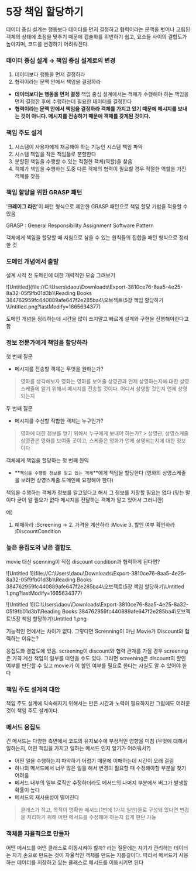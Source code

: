 # 5장 책임 할당하기

데이터 중심 설계는 행동보다 데이터를 먼저 결정하고 협력이라는 문맥을 벗어나 고립된 객체의 상태에 초점을 맞추기 때문에 캡슐화를 위반하기 쉽고, 요소들 사이의 결합도가 높아지며, 코드를 변경하기 어려워진다.

### 데이터 중심 설계 → 책임 중심 설계로의 변경

1. 데이터보다 행동을 먼저 결정하라
2. 협력이라는 문맥 안에서 책임을 결정하라

- **데이터보다는 행동을 먼저 결정**
책임 중심 설계에서는 객체가 수행해야 하는 책임을 먼저 결정한 후에 수행하는데 필요한 데이터를 결정한다
- **협력이라는 문맥 안에서 책임을 결정하라
객체를 가지고 있기 때문에 메시지를 보내는 것이 아니다. 메시지를 전송하기 때문에 객체를 갖게된 것이다.**

### 책임 주도 설계

1. 시스템이 사용자에게 재공해야 하는 기능인 시스템 책임 파악
2. 시스템 책임을 작은 책임들로 분할한다
3. 분할된 책임을 수행할 수 있는 적절한 객체(역할)을 찾음
4. 객체가 책임을 수행하는 도중 다른 객체의 협력이 필요할 경우 적절한 역할을 가진 객체를 찾음

### 책임 할당을 위한 GRASP 패턴

‘**크레이그 라만**’이 패턴 형식으로 제안한 GRASP 패턴으로 책임 할당 기법을 적용할 수 있음

GRASP : General Responsibility Assignment Software Pattern 

객체에게 책임을 할당할 때 지침으로 삼을 수 있는 원칙들의 집합을 패턴 형식으로 정리한 것

### 도메인 개념에서 출발

설계 시작 전 도메인에 대한 개략적인 모습 그려보기

![Untitled](file://C:\Users\daou\Downloads\Export-3810ce76-8aa5-4e25-8a32-05f9fb01d3b1\Reading Books 384762959fc440889afe647f2e285ba4\오브젝트\5장 책임 할당하기\Untitled.png?lastModify=1665634377)

도메인 개념을 정리하는데 시간을 많이 쓰지말고 빠르게 설계와 구현을 진행해야한다고함

### 정보 전문가에게 책임을 할당하라

첫 번째 질문

- 메시지를 전송할 객체는 무엇을 원하는가?

> 영화를 생각해보자
영화는 영화를 보여줄 상영관과 언제 상영하는지에 대한 상영스케줄에 알기 위해서
메시지를 전송할 것이다. 어디서 상영할 것인지 언제 상영되는지
> 

두 번째 질문

- 메시지를 수신할 적합한 객체는 누구인가?

> 영화에 대한 정보를 얻기 위해서 누구에게 보내야 하는가? > 상영관, 상영스케줄
상영관은 영화를 보여줄 곳이고, 스케줄은 영화가 언제 상영되는지에 대한 정보이다
> 

객체에게 책임을 할당하는 첫 번째 원익

- **`책임을 수행할 정보를 알고 있는 객체`**에게 책임을 할당한다 (영화의 상영스케줄을 보려면 상영스케줄 도메인에 요청해야 한다)

책임을 수행하는 객체가 정보를 알고있다고 해서 그 정보를 저장할 필요는 없다 (맞는 말이다 굳이 알 필요가 없다 메시지를 전달하는 객체가 알고 있어서 그러니깐)

예)

1. 예매하라 :Screening → 2. 가격을 계산하라 :Movie 3. 할인 여부 확인하라 :DiscountCondition

### 높은 응집도와 낮은 결합도

movie 대신 scenning이 직접 discount condition과 협력하게 된다면?

![Untitled 1](file://C:\Users\daou\Downloads\Export-3810ce76-8aa5-4e25-8a32-05f9fb01d3b1\Reading Books 384762959fc440889afe647f2e285ba4\오브젝트\5장 책임 할당하기\Untitled 1.png?lastModify=1665634377)

![Untitled 1](C:\Users\daou\Downloads\Export-3810ce76-8aa5-4e25-8a32-05f9fb01d3b1\Reading Books 384762959fc440889afe647f2e285ba4\오브젝트\5장 책임 할당하기\Untitled 1.png

기능적인 면에서는 차이가 없다. 그렇다면 Screnning이 아닌 Movie가 Discount와 협력하는 이유는?

응집도와 결합도에 있음. screening이 discount와 협력 관계를 가질 경우 screening은 가격 계산 책임의 일부를 떠안을 수도 있다. 그러면 screening은 discount의 할인 여부를 판단할 수 있고 movie가 이 할인 여부를 필요로 한다는 사실도 알 수 있어야 한다

### 책임 주도 설계의 대안

책임 주도 설계에 익숙해지기 위해서는 만은 시간과 노력이 필요하지만 그럼에도 어려운 것이 책임 주도 설계이다.

### 메서드 응집도

긴 메서드는 다양한 측면에서 코드의 유지보수에 부정적인 영향을 미침 (무엇에 대해서 일하는지, 어떤 책임을 가지고 일하는 메서드 인지 알기가 어려워서?)

- 어떤 일을 수행하는지 파악하기 어렵기 때문에 이해하는데 시간이 오래 걸림
- 하나의 메서드에서 너무 많은 일을 해서 변경이 필요할 때 수정해야할 부분을 찾기 어려움
- 메서드 내부의 일부 로직만 수정하더라도 메서드의 나머지 부분에서 버그가 발생할 확률이 높다
- 메서드의 재사용성이 떨어진다

> 클래스가 작고, 목적이 명확한 메서드(1번에 1가지 일만)들로 구성돼 있다면 변경을 처리하기 위해 어떤 메서드를 수정해야 하는지 쉽게 판단 가능
> 

### 객체를 자율적으로 만들자

어떤 메서드를 어떤 클래스로 이동시켜야 할까? 라는 질문에는 자기가 관리하는 데이터는 자기 손으로 만드는 것이 자율적인 객체를 만드는 지름길이다. 따라서 메서드가 사용하는 데이터를 저장하고 있는 클래스로 메서드를 이동시키면 된다